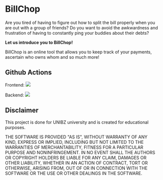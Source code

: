 # BillChop

Are you tired of having to figure out how to split the bill properly when you are out with a group of friends? Do you want to avoid the awkwardness and frustration of having to constantly ping your buddies about their debts?

**Let us introduce you to BillChop!**

BillChop is an online tool that allows you to keep track of your payments, ascertain who owns whom and so much more!

## Github Actions
Frontend: ![](https://github.com/TeamInterject/BillChop/workflows/Frontend-CI/badge.svg)

Backend: ![](https://github.com/TeamInterject/BillChop/workflows/Backend-CI/badge.svg)

## Disclaimer
This project is done for UNIBZ university and is created for educational purposes.

THE SOFTWARE IS PROVIDED "AS IS", WITHOUT WARRANTY OF ANY KIND, EXPRESS OR IMPLIED, INCLUDING BUT NOT LIMITED TO THE WARRANTIES OF MERCHANTABILITY, FITNESS FOR A PARTICULAR PURPOSE AND NONINFRINGEMENT. IN NO EVENT SHALL THE AUTHORS OR COPYRIGHT HOLDERS BE LIABLE FOR ANY CLAIM, DAMAGES OR OTHER LIABILITY, WHETHER IN AN ACTION OF CONTRACT, TORT OR OTHERWISE, ARISING FROM, OUT OF OR IN CONNECTION WITH THE SOFTWARE OR THE USE OR OTHER DEALINGS IN THE SOFTWARE.

